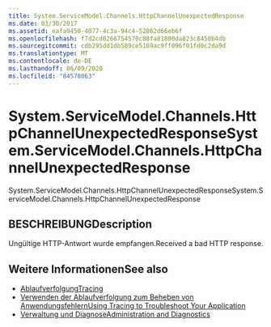 ```yaml
---
title: System.ServiceModel.Channels.HttpChannelUnexpectedResponse
ms.date: 03/30/2017
ms.assetid: eafa9450-4077-4c3a-94c4-52862d66eb6f
ms.openlocfilehash: f7d2cd0268754570c88fa81800da823c8450b4db
ms.sourcegitcommit: cdb295dd1db589ce5169ac9ff096f01fd0c2da9d
ms.translationtype: MT
ms.contentlocale: de-DE
ms.lasthandoff: 06/09/2020
ms.locfileid: "84578063"
---
```

# <a name="systemservicemodelchannelshttpchannelunexpectedresponse"></a><span data-ttu-id="a8e36-102">System.ServiceModel.Channels.HttpChannelUnexpectedResponse</span><span class="sxs-lookup"><span data-stu-id="a8e36-102">System.ServiceModel.Channels.HttpChannelUnexpectedResponse</span></span>
<span data-ttu-id="a8e36-103">System.ServiceModel.Channels.HttpChannelUnexpectedResponse</span><span class="sxs-lookup"><span data-stu-id="a8e36-103">System.ServiceModel.Channels.HttpChannelUnexpectedResponse</span></span>  
  
## <a name="description"></a><span data-ttu-id="a8e36-104">BESCHREIBUNG</span><span class="sxs-lookup"><span data-stu-id="a8e36-104">Description</span></span>  
 <span data-ttu-id="a8e36-105">Ungültige HTTP-Antwort wurde empfangen.</span><span class="sxs-lookup"><span data-stu-id="a8e36-105">Received a bad HTTP response.</span></span>  
  
## <a name="see-also"></a><span data-ttu-id="a8e36-106">Weitere Informationen</span><span class="sxs-lookup"><span data-stu-id="a8e36-106">See also</span></span>

- [<span data-ttu-id="a8e36-107">Ablaufverfolgung</span><span class="sxs-lookup"><span data-stu-id="a8e36-107">Tracing</span></span>](index.md)
- [<span data-ttu-id="a8e36-108">Verwenden der Ablaufverfolgung zum Beheben von Anwendungsfehlern</span><span class="sxs-lookup"><span data-stu-id="a8e36-108">Using Tracing to Troubleshoot Your Application</span></span>](using-tracing-to-troubleshoot-your-application.md)
- [<span data-ttu-id="a8e36-109">Verwaltung und Diagnose</span><span class="sxs-lookup"><span data-stu-id="a8e36-109">Administration and Diagnostics</span></span>](../index.md)
